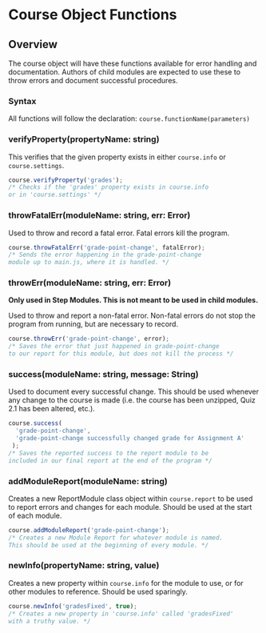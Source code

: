 # Course Object Functions

## Overview
The course object will have these functions available for error handling and documentation. Authors of child modules are expected to use these to throw errors and document successful procedures.

### Syntax
All functions will follow the declaration: `course.functionName(parameters)`

### verifyProperty(propertyName: string)

This verifies that the given property exists in either `course.info` or `course.settings`.

```js
course.verifyProperty('grades');
/* Checks if the 'grades' property exists in course.info
or in 'course.settings' */
```

### throwFatalErr(moduleName: string, err: Error)

Used to throw and record a fatal error. Fatal errors kill the program.

```js
course.throwFatalErr('grade-point-change', fatalError);
/* Sends the error happening in the grade-point-change
module up to main.js, where it is handled. */
```

### throwErr(moduleName: string, err: Error)

**Only used in Step Modules. This is not meant to be used in child modules.**

Used to throw and report a non-fatal error. Non-fatal errors do not stop the program from running, but are necessary to record.

```js
course.throwErr('grade-point-change', error);
/* Saves the error that just happened in grade-point-change
to our report for this module, but does not kill the process */
```

### success(moduleName: string, message: String)

Used to document every successful change. This should be used whenever any change to the course is made (i.e. the course has been unzipped, Quiz 2.1 has been altered, etc.).

```js
course.success(
  'grade-point-change',
  'grade-point-change successfully changed grade for Assignment A'
 );
/* Saves the reported success to the report module to be
included in our final report at the end of the program */
```

### addModuleReport(moduleName: string)

 Creates a new ReportModule class object within `course.report` to be used to report errors and changes for each module. Should be used at the start of each module.

 ```js
 course.addModuleReport('grade-point-change');
 /* Creates a new Module Report for whatever module is named.
This should be used at the beginning of every module. */
 ```

### newInfo(propertyName: string, value)

Creates a new property within `course.info` for the module to use, or for other modules to reference. Should be used sparingly.

```js
course.newInfo('gradesFixed', true);
/* Creates a new property in 'course.info' called 'gradesFixed'
with a truthy value. */
```
